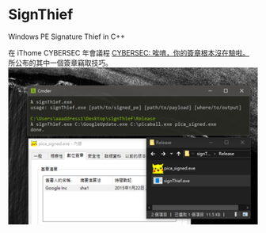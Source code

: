 # SignThief
Windows PE Signature Thief in C++

在 iThome CYBERSEC 年會議程 [CYBERSEC: 唉唷，你的簽章根本沒在驗啦。](https://speakerdeck.com/aaaddress1/cybersec-ai-yo-ni-de-qian-zhang-gen-ben-mei-zai-yan-la) 所公布的其中一個簽章竊取技巧。
![](demo.png)

